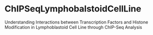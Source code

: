 # ChIPSeqLymphobalstoidCellLine
Understanding Interactions between Transcription Factors and Histone Modification in Lymphoblastoid Cell Line through ChIP-Seq Analysis
